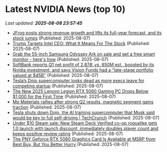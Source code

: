 # Latest NVIDIA News (top 10)
_Last updated: **2025-08-08 23:57:45**_

- [JFrog posts strong revenue growth and lifts its full-year forecast, and its stock jumps](https://siliconangle.com/2025/08/07/jfrog-posts-strong-revenue-growth-lifts-full-year-forecast-stock-jumps/) (Published: 2025-08-07)
- [Trump Targets Intel CEO: What It Means For The Stock](https://www.forbes.com/sites/jimosman/2025/08/07/trump-targets-intel-ceo-what-it-means-for-the-stock/) (Published: 2025-08-07)
- [Grab the 55-inch Samsung Odyssey Ark on sale and get a free smart monitor - here's how](https://www.zdnet.com/home-and-office/home-entertainment/grab-the-55-inch-samsung-odyssey-ark-on-sale-and-get-a-free-smart-monitor-heres-how/) (Published: 2025-08-07)
- [SoftBank reports Q1 net profit of $2.87B, vs. ~$850M est., boosted by its Nvidia investment, and says Vision Funds had a “late-stage portfolio valued at $45B”](https://biztoc.com/x/fc632f53d4ca13cd) (Published: 2025-08-07)
- [Tesla’s Dojo supercomputer looks dead as more execs leave for competing startup](http://electrek.co/2025/08/07/tesla-dojo-supercomputer-looks-dead-as-more-execs-leave-competing-startup/) (Published: 2025-08-07)
- [The New 2025 Lenovo Legion RTX 5060 Gaming PC Drops Below $1,000 for the First Time](https://www.ign.com/articles/the-new-2025-lenovo-legion-rtx-5060-gaming-pc-drops-below-1000-for-the-first-time) (Published: 2025-08-07)
- [Mp Materials rallies after strong Q2 results, magnetic segment gains traction](https://finance.yahoo.com/news/mp-materials-rallies-strong-q2-222628429.html) (Published: 2025-08-07)
- [Tesla shuts down Dojo, the AI training supercomputer that Musk said would be key to full self-driving | TechCrunch](https://techcrunch.com/2025/08/07/tesla-shuts-down-dojo-the-ai-training-supercomputer-that-musk-said-would-be-key-to-full-self-driving/) (Published: 2025-08-07)
- [Under $10 Steam sale: New Steam Deck Verified co-op roguelike gets 1.0 launch with launch discount, immediately doubles player count and keeps positive review rating](https://www.notebookcheck.net/Under-10-Steam-sale-New-Steam-Deck-Verified-co-op-roguelike-gets-1-0-launch-with-launch-discount-immediately-doubles-player-count-and-keeps-positive-review-rating.1082045.0.html) (Published: 2025-08-07)
- [The PNY Geforce RTX 5080 Graphics Card Is Available at MSRP from Best Buy, But You Better Hurry](https://www.ign.com/articles/pny-geforce-rtx-5080-graphics-card-is-available-at-msrp-from-best-buy) (Published: 2025-08-07)
